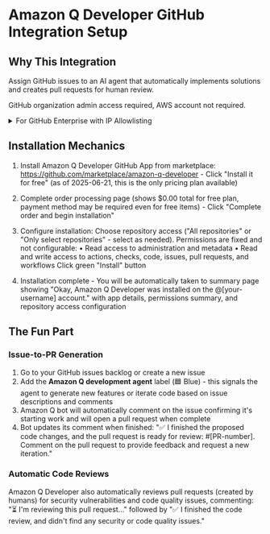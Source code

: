 # Amazon Q Developer GitHub Integration Setup

## Why This Integration

Assign GitHub issues to an AI agent that automatically implements solutions and creates pull requests for human review.

GitHub organization admin access required, AWS account not required.

<details>
<summary>For GitHub Enterprise with IP Allowlisting</summary>

If your GitHub enterprise organization has enabled IP allowlisting, you must accept these IP addresses:
- 34.228.181.128
- 44.219.176.187
- 54.226.244.221

You can manually add these to your allow list or choose to automatically add them during installation. See [GitHub's IP allowlisting documentation](https://docs.github.com/en/enterprise-cloud@latest/admin/configuration/configuring-your-enterprise/restricting-network-traffic-to-your-enterprise-with-an-ip-allow-list) for more details.

</details>

## Installation Mechanics

1. Install Amazon Q Developer GitHub App from marketplace: https://github.com/marketplace/amazon-q-developer - Click "Install it for free" (as of 2025-06-21, this is the only pricing plan available)

2. Complete order processing page (shows $0.00 total for free plan, payment method may be required even for free items) - Click "Complete order and begin installation"

3. Configure installation: Choose repository access ("All repositories" or "Only select repositories" - select as needed). Permissions are fixed and not configurable:
   • Read access to administration and metadata
   • Read and write access to actions, checks, code, issues, pull requests, and workflows
   Click green "Install" button

4. Installation complete - You will be automatically taken to summary page showing "Okay, Amazon Q Developer was installed on the @[your-username] account." with app details, permissions summary, and repository access configuration

## The Fun Part

### Issue-to-PR Generation
1. Go to your GitHub issues backlog or create a new issue
2. Add the **Amazon Q development agent** label (🟦 Blue) - this signals the agent to generate new features or iterate code based on issue descriptions and comments
3. Amazon Q bot will automatically comment on the issue confirming it's starting work and will open a pull request when complete
4. Bot updates its comment when finished: "✅ I finished the proposed code changes, and the pull request is ready for review: #[PR-number]. Comment on the pull request to provide feedback and request a new iteration."

### Automatic Code Reviews
Amazon Q Developer also automatically reviews pull requests (created by humans) for security vulnerabilities and code quality issues, commenting: "⏳ I'm reviewing this pull request..." followed by "✅ I finished the code review, and didn't find any security or code quality issues."
